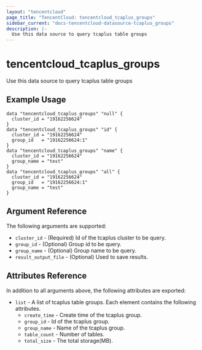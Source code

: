 ```yaml
---
layout: "tencentcloud"
page_title: "TencentCloud: tencentcloud_tcaplus_groups"
sidebar_current: "docs-tencentcloud-datasource-tcaplus_groups"
description: |-
  Use this data source to query tcaplus table groups
---
```


# tencentcloud_tcaplus_groups

Use this data source to query tcaplus table groups

## Example Usage

```hcl
data "tencentcloud_tcaplus_groups" "null" {
  cluster_id = "19162256624"
}
data "tencentcloud_tcaplus_groups" "id" {
  cluster_id = "19162256624"
  group_id   = "19162256624:1"
}
data "tencentcloud_tcaplus_groups" "name" {
  cluster_id = "19162256624"
  group_name = "test"
}
data "tencentcloud_tcaplus_groups" "all" {
  cluster_id = "19162256624"
  group_id   = "19162256624:1"
  group_name = "test"
}
```

## Argument Reference

The following arguments are supported:

* `cluster_id` - (Required) Id of the tcaplus cluster to be query.
* `group_id` - (Optional) Group id to be query.
* `group_name` - (Optional) Group name to be query.
* `result_output_file` - (Optional) Used to save results.

## Attributes Reference

In addition to all arguments above, the following attributes are exported:

* `list` - A list of tcaplus table groups. Each element contains the following attributes.
  * `create_time` - Create time of the tcaplus group.
  * `group_id` - Id of the tcaplus group.
  * `group_name` - Name of the tcaplus group.
  * `table_count` - Number of tables.
  * `total_size` - The total storage(MB).



